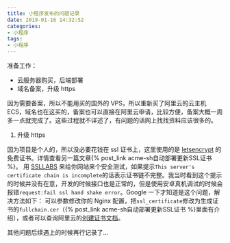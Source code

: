```yaml
---
title: 小程序发布的问题记录
date: 2019-01-16 14:32:52
categories: 
- 小程序
tags:
- 小程序
---
```


准备工作：

- 云服务器购买，后端部署
- 域名备案，升级 https

因为需要备案，所以不能用买的国外的 VPS，所以重新买了阿里云的云主机 ECS，域名也在这买的，备案也可以直接在阿里云申请，比较方便，备案大概一周多一点就完成了。这些过程就不详述了，有问题的话网上找找资料应该很多的。
<!-- more -->

1. 升级 https

因为项目是个人的，所以没必要花钱在 ssl 证书上，这里使用的是 [letsencrypt](https://letsencrypt.org/) 的免费证书。详情查看另一篇文章{% post_link acme-sh自动部署更新SSL证书 %}。
用 [SSLLABS](https://www.ssllabs.com/ssltest/) 来给你网站来个安全测试，如果提示`This server's certificate chain is incomplete`的话表示证书链不完整。我当时看到这个提示的时候并没有在意，开发的时候接口也是正常的，但是使用安卓真机调试的时候会报错`request:fail ssl hand shake error`。Google 一下才知道是这个问题，解决方法如下：
可以参数修改你的 Nginx 配置，把`ssl_certificate`修改为生成证书的`fullchain.cer`（{% post_link acme-sh自动部署更新SSL证书 %}里面有介绍），或者可以查询阿里云的[创建证书文档](https://help.aliyun.com/document_detail/90792.html)。

其他问题后续遇上的时候再行记录了...
